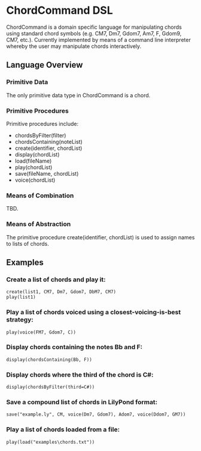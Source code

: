 ChordCommand DSL
================

ChordCommand is a domain specific language for manipulating chords using standard
chord symbols (e.g. CM7, Dm7, Gdom7, Am7, F, Gdom9, CM7, etc.). Currently implemented
by means of a command line interpreter whereby the user may manipulate chords
interactively.

Language Overview
-----------------

### Primitive Data

The only primitive data type in ChordCommand is a chord.

### Primitive Procedures

Primitive procedures include:

* chordsByFilter(filter)
* chordsContaining(noteList)
* create(identifier, chordList)
* display(chordList)
* load(fileName)
* play(chordList)
* save(fileName, chordList)
* voice(chordList)

### Means of Combination

TBD.

### Means of Abstraction

The primitive procedure create(identifier, chordList) is used to assign names to
lists of chords.

Examples
--------

### Create a list of chords and play it:

    create(list1, CM7, Dm7, Gdom7, DbM7, CM7)
    play(list1)

### Play a list of chords voiced using a closest-voicing-is-best strategy:

    play(voice(FM7, Gdom7, C))

### Display chords containing the notes Bb and F:

    display(chordsContaining(Bb, F))

### Display chords where the third of the chord is C#:

    display(chordsByFilter(third=C#))

### Save a compound list of chords in LilyPond format:

    save("example.ly", CM, voice(Dm7, Gdom7), Adom7, voice(Ddom7, GM7))

### Play a list of chords loaded from a file:

    play(load("examples\chords.txt")) 
